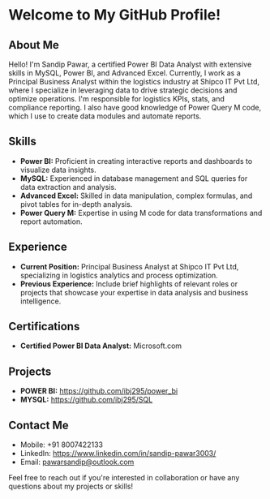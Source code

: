 # Welcome to My GitHub Profile!

## About Me

Hello! I'm Sandip Pawar, a certified Power BI Data Analyst with extensive skills in MySQL, Power BI, and Advanced Excel. Currently, I work as a Principal Business Analyst within the logistics industry at Shipco IT Pvt Ltd, where I specialize in leveraging data to drive strategic decisions and optimize operations. I'm responsible for logistics KPIs, stats, and compliance reporting. I also have good knowledge of Power Query M code, which I use to create data modules and automate reports.

## Skills

- **Power BI:** Proficient in creating interactive reports and dashboards to visualize data insights.
- **MySQL:** Experienced in database management and SQL queries for data extraction and analysis.
- **Advanced Excel:** Skilled in data manipulation, complex formulas, and pivot tables for in-depth analysis.
- **Power Query M:** Expertise in using M code for data transformations and report automation.

## Experience

- **Current Position:** Principal Business Analyst at Shipco IT Pvt Ltd, specializing in logistics analytics and process optimization.
- **Previous Experience:** Include brief highlights of relevant roles or projects that showcase your expertise in data analysis and business intelligence.

## Certifications

- **Certified Power BI Data Analyst:** Microsoft.com


## Projects

- **POWER BI:** https://github.com/ibj295/power_bi
- **MYSQL:** https://github.com/ibj295/SQL


## Contact Me

- Mobile: +91 8007422133
- LinkedIn: https://www.linkedin.com/in/sandip-pawar3003/
- Email: pawarsandip@outlook.com

Feel free to reach out if you're interested in collaboration or have any questions about my projects or skills!
